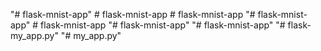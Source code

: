 "# flask-mnist-app" 
#   f l a s k - m n i s t - a p p  
 #   f l a s k - m n i s t - a p p  
 "# flask-mnist-app" 
#   f l a s k - m n i s t - a p p  
 "# flask-mnist-app" 
"# flask-mnist-app" 
"# flask-my_app.py" 
"# my_app.py" 
